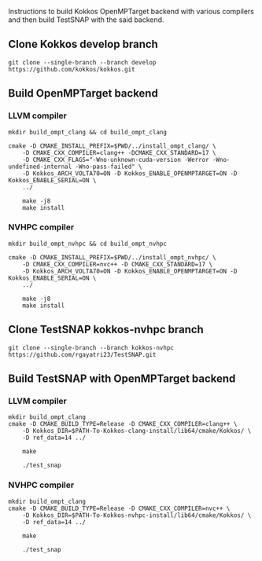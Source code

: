 <!----------------BEGIN-HEADER------------------------------------>
Instructions to build Kokkos OpenMPTarget backend with various compilers
and then build TestSNAP with the said backend. 

## Clone Kokkos develop branch

```
git clone --single-branch --branch develop https://github.com/kokkos/kokkos.git 
```

## Build OpenMPTarget backend 

### LLVM compiler
```
mkdir build_ompt_clang && cd build_ompt_clang

cmake -D CMAKE_INSTALL_PREFIX=$PWD/../install_ompt_clang/ \
    -D CMAKE_CXX_COMPILER=clang++ -DCMAKE_CXX_STANDARD=17 \
    -D CMAKE_CXX_FLAGS="-Wno-unknown-cuda-version -Werror -Wno-undefined-internal -Wno-pass-failed" \
    -D Kokkos_ARCH_VOLTA70=ON -D Kokkos_ENABLE_OPENMPTARGET=ON -D Kokkos_ENABLE_SERIAL=ON \
    ../ 

    make -j8
    make install
```

### NVHPC compiler

```
mkdir build_ompt_nvhpc && cd build_ompt_nvhpc

cmake -D CMAKE_INSTALL_PREFIX=$PWD/../install_ompt_nvhpc/ \
    -D CMAKE_CXX_COMPILER=nvc++ -D CMAKE_CXX_STANDARD=17 \
    -D Kokkos_ARCH_VOLTA70=ON -D Kokkos_ENABLE_OPENMPTARGET=ON -D Kokkos_ENABLE_SERIAL=ON \
    ../ 

    make -j8
    make install
```

## Clone TestSNAP kokkos-nvhpc branch

```
git clone --single-branch --branch kokkos-nvhpc https://github.com/rgayatri23/TestSNAP.git
```

## Build TestSNAP with OpenMPTarget backend 

### LLVM compiler
```
mkdir build_ompt_clang
cmake -D CMAKE_BUILD_TYPE=Release -D CMAKE_CXX_COMPILER=clang++ \
    -D Kokkos_DIR=$PATH-To-Kokkos-clang-install/lib64/cmake/Kokkos/ \
    -D ref_data=14 ../

    make 

    ./test_snap
```

### NVHPC compiler

```
mkdir build_ompt_clang
cmake -D CMAKE_BUILD_TYPE=Release -D CMAKE_CXX_COMPILER=nvc++ \
    -D Kokkos_DIR=$PATH-To-Kokkos-nvhpc-install/lib64/cmake/Kokkos/ \
    -D ref_data=14 ../

    make 

    ./test_snap
```
<!-----------------END-HEADER------------------------------------->


